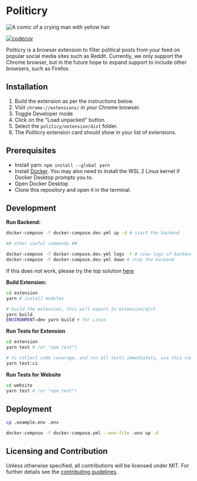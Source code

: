 # Politicry

![A comic of a crying man with yellow hair](https://camo.githubusercontent.com/1851fbb05a7492b6e79caeb8664d3d394b69cf3efe5327bedc167ff75240b27f/68747470733a2f2f63646e2e646973636f72646170702e636f6d2f6174746163686d656e74732f3931303735333430313339333030303436312f313030333538393436383933363232343833382f556e7469746c65645f417274776f726b2e706e67)

[![codecov](https://codecov.io/gh/se310-t6/politicry/branch/main/graph/badge.svg?token=JSL2O5JZNP)](https://codecov.io/gh/se310-t6/politicry)

Politicry is a browser extension to filter political posts from your feed on popular social media sites such as Reddit. Currently, we only support the Chrome browser, but in the future hope to expand support to include other browsers, such as Firefox.

## Installation
1. Build the extension as per the instructions below.
2. Visit `chrome://extensions/` in your Chrome browser.
3. Toggle Developer mode.
4. Click on the "Load unpacked" button.
5. Select the `politicy/extension/dist` folder.
6. The Politicry extension card should show in your list of extensions.

## Prerequisites
- Install yarn: `npm install --global yarn`
- Install [Docker](https://docs.docker.com/get-docker/). You may also need to install the WSL 2 Linux kernel if Docker Desktop prompts you to.
- Open Docker Desktop
- Clone this repository and open it in the terminal.

## Development
**Run Backend:**
```bash
docker-compose -f docker-compose.dev.yml up -d # start the backend

## other useful commands ##

docker-compose -f docker-compose.dev.yml logs -f # view logs of backend
docker-compose -f docker-compose.dev.yml down # stop the backend
```
If this does not work, please try the top solution [here](https://stackoverflow.com/questions/41117421/ps1-cannot-be-loaded-because-running-scripts-is-disabled-on-this-system)

**Build Extension:**
```bash
cd extension
yarn # install modules

# build the extension, this will export to extension/dist
yarn build
ENVIRONMENT=dev yarn build # for Linux
```

**Run Tests for Extension**
```bash
cd extension
yarn test # (or "npm test")

# to collect code coverage, and run all tests immediately, use this command instead:
yarn test:ci
```

**Run Tests for Website**
```bash
cd website
yarn test # (or "npm test")
```

## Deployment

```bash
cp .example.env .env

docker-compose -f docker-compose.yml --env-file .env up -d
```

## Licensing and Contribution
Unless otherwise specified, all contributions will be licensed under MIT. For further details see the [contributing guidelines](./CONTRIBUTING_GUIDELINES.md).
